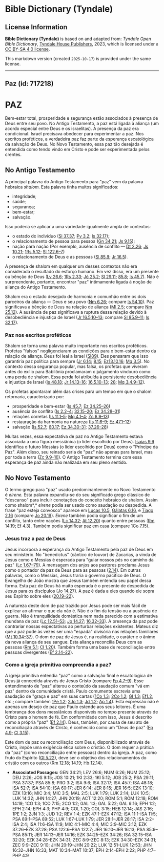 # Bible Dictionary (Tyndale)

## License Information

**Bible Dictionary (Tyndale)** is based on and adapted from: _Tyndale Open Bible Dictionary_, [Tyndale House Publishers](https://tyndaleopenresources.com/), 2023, which is licensed under a [CC BY-SA 4.0 license](https://creativecommons.org/licenses/by-sa/4.0/legalcode.en).

This markdown version (created `2025-10-17`) is provided under the same license.



--------------------------------

## Paz (id: 717218)

PAZ
===

Bem\-estar total, prosperidade e segurança estão associados à presença de Deus entre seu povo. No Antigo Testamento, a paz está ligada à aliança (um acordo especial entre Deus e os israelitas). A presença da paz era condicional. Israel precisava obedecer para experimentar a paz. Nos escritos proféticos, a verdadeira paz faz parte da esperança escatológica da salvação de Deus. No Novo Testamento, essa paz tão desejada é entendida como tendo vindo em Cristo e pode ser experimentada pelos crentes.

No Antigo Testamento
--------------------

A principal palavra do Antigo Testamento para "paz" vem da palavra hebraica *shalom.* Esta palavra tinha muitos significados:

* integridade;
* saúde;
* segurança;
* bem\-estar;
* salvação.

Isso poderia se aplicar a uma variedade igualmente ampla de contextos:

* o estado do indivíduo ([Sl 37\.37](https://ref.ly/Ps37:37); [Pv 3\.2](https://ref.ly/Prov3:2); [Is 32\.17](https://ref.ly/Isa32:17));
* o relacionamento de pessoa para pessoa ([Gn 34\.21](https://ref.ly/Gen34:21); [Js 9\.15](https://ref.ly/Josh9:15));
* nação para nação (Por exemplo, ausência de conflito — [Dt 2\.26](https://ref.ly/Deut2:26); [Js 10\.21](https://ref.ly/Josh10:21); [1Rs 5\.12](https://ref.ly/1Kgs5:12); [Sl 122\.6–7](https://ref.ly/Ps122:6-Ps122:7))
* o relacionamento de Deus e as pessoas ([Sl 85\.8](https://ref.ly/Ps85:8); [Jr 16\.5](https://ref.ly/Jer16:5)).

A presença de shalom em qualquer um desses contextos não era considerada o resultado do esforço humano. Em vez disso, era um presente ou bênção de Deus ([Lv 26\.6](https://ref.ly/Lev26:6); [1Rs 2\.33](https://ref.ly/1Kgs2:33); [Jó 25\.2](https://ref.ly/Job25:2); [Sl 29\.11](https://ref.ly/Ps29:11); [85\.8](https://ref.ly/Ps85:8); [Is 45\.7](https://ref.ly/Isa45:7)). Não é surpreendente, portanto, encontrar "paz" intimamente ligada à noção de aliança do Antigo Testamento.

Shalom era o estado desejado de harmonia e comunhão entre os dois parceiros da aliança — Deus e seu povo ([Nm 6\.26](https://ref.ly/Num6:26); compare [Is 54\.10](https://ref.ly/Isa54:10)). Paz significava a bênção de Deus na relação de aliança ([Ml 2\.5](https://ref.ly/Mal2:5); compare [Nm 25\.12](https://ref.ly/Num25:12)). A ausência de paz significava a ruptura dessa relação devido à desobediência e injustiça de Israel ([Jr 16\.5,10–13](https://ref.ly/Jer16:5,Jer16:10-Jer16:13); compare [Sl 85\.9–11](https://ref.ly/Ps85:9-Ps85:11); [Is 32\.17](https://ref.ly/Isa32:17)).

### Paz nos escritos proféticos

Shalom se torna uma palavra muito importante nos escritos proféticos. Profetas "falsos" negligenciaram as condições para o bem\-estar dentro da relação de aliança. Deus foi leal a Israel ([Sl89](https://ref.ly/Ps89:1-Ps89:52)). Eles pensaram que isso garantiria paz política para sempre ([Jr 6\.14](https://ref.ly/Jer6:14); [8\.15](https://ref.ly/Jer8:15); [Ez13\.10,16](https://ref.ly/Ezek13:10,Ezek13:16); [Mq 3\.5](https://ref.ly/Mic3:5)). No contexto dessa segurança popular, mas falsa, os profetas que viveram antes do exílio para Babilônia proclamaram o julgamento vindouro como uma perda de shalom. Essa perda foi atribuída à persistente desobediência e injustiça de Israel ([Is 48\.18](https://ref.ly/Isa48:18); [Jr 14\.13–16](https://ref.ly/Jer14:13-Jer14:16); [16\.5,10–13](https://ref.ly/Jer16:5,Jer16:10-Jer16:13); [28](https://ref.ly/Jer28:1-Jer28:17); [Mq 3\.4,9–12](https://ref.ly/Mic3:4,Mic3:9-Mic3:12)).

Os profetas apontaram além das crises para um tempo em que o shalom retornaria, caracterizado por:

* prosperidade e bem\-estar ([Is 45\.7](https://ref.ly/Isa45:7); [Ez 34\.25–26](https://ref.ly/Ezek34:25-Ezek34:26))
* ausência de conflito ([Is 2\.2–4](https://ref.ly/Isa2:2-Isa2:4); [32\.15–20](https://ref.ly/Isa32:15-Isa32:20); [Ez 34\.28–31](https://ref.ly/Ezek34:28-Ezek34:31))
* relações corretas ([Is 11\.1–5](https://ref.ly/Isa11:1-Isa11:5); [Mq 4\.1–4](https://ref.ly/Mic4:1-Mic4:4); [Zc 8\.9–13](https://ref.ly/Zech8:9-Zech8:13))
* restauração da harmonia na natureza ([Is 11\.6–9](https://ref.ly/Isa11:6-Isa11:9); [Ez 47\.1–12](https://ref.ly/Ezek47:1-Ezek47:12))
* salvação ([Is 52\.7](https://ref.ly/Isa52:7); [60\.17](https://ref.ly/Isa60:17); [Ez 34\.30–31](https://ref.ly/Ezek34:30-Ezek34:31); [37\.26–28](https://ref.ly/Ezek37:26-Ezek37:28))

Muitas vezes, essa expectativa de paz no Antigo Testamento estava associada a uma figura messiânica (o líder escolhido por Deus). [Isaías 9\.6](https://ref.ly/Isa9:6) identifica o futuro Messias (o líder escolhido por Deus) como o "Príncipe da Paz". Além disso, seu reinado seria de "paz" não apenas para Israel, mas por toda a terra ([Zc 9\.9–10](https://ref.ly/Zech9:9-Zech9:10)). O Antigo Testamento termina com essa esperança de paz ainda não realizada em seu pleno sentido.

No Novo Testamento
------------------

O termo grego para "paz" usado predominantemente no Novo Testamento é *eirene.* Esta palavra expandiu\-se do seu significado grego clássico de "descanso" para incluir conotações do conceito hebraico de shalom. Assim como shalom*,* *eirene* podia ser usado como saudação ou despedida. A frase "paz esteja convosco" aparece em [Lucas 10\.5,](https://ref.ly/Luke10:5) [Gálatas 6\.16,](https://ref.ly/Gal6:16) e [Tiago 2\.16](https://ref.ly/Jas2:16) (compare [Jo 20\.19](https://ref.ly/John20:19)). *Eirene* também podia significar o fim de um conflito, tanto entre nações ([Lc 14\.32](https://ref.ly/Luke14:32); [At 12\.20](https://ref.ly/Acts12:20)) quanto entre pessoas ([Rm 14\.19](https://ref.ly/Rom14:19); [Ef 4\.3](https://ref.ly/Eph4:3)). Também podia significar paz em casa (compare [1Co 7\.15](https://ref.ly/1Cor7:15)).

### Jesus traz a paz de Deus

Jesus incorpora a esperança do Antigo Testamento pela paz de Deus em seu ministério. No "benedictus" (cântico de louvor) de Zacarias, a vinda de Jesus como o Messias é esperada para "guiar nossos pés no caminho da paz" ([Lc 1\.67–79](https://ref.ly/Luke1:67-Luke1:79)). A mensagem dos anjos aos pastores proclama Jesus como o portador da paz de Deus para as pessoas ([2\.14](https://ref.ly/Luke2:14)). Em outras palavras, como o Messias, Jesus traria o governo pacífico de Deus. O Evangelho de João mostra que Jesus também entendia seu papel dessa forma. Esta paz de Deus há muito esperada é o presente de despedida de Jesus para os discípulos ([Jo 14\.27](https://ref.ly/John14:27)). A paz é dada a eles quando ele sopra seu Espírito sobre eles ([20\.19–22](https://ref.ly/John20:19-John20:22)).

A natureza deste dom de paz trazido por Jesus pode ser mais fácil de explicar ao afirmar o que ela não é. Não é o fim da tensão ou a ausência de guerra. Não é tranquilidade doméstica nem nada parecido com a estimativa mundana de paz ([Lc 12\.51–53](https://ref.ly/Luke12:51-Luke12:53); [Jo 14\.27](https://ref.ly/John14:27); [16\.32–33](https://ref.ly/John16:32-John16:33)). A presença da paz pode contrariar nossas expectativas ao perturbar relações existentes. Mateus diz que a paz pode às vezes ser uma "espada" divisória nas relações familiares ([Mt 10\.34–37](https://ref.ly/Matt10:34-Matt10:37)). O dom de paz de Jesus é, na realidade, o caráter e o ânimo da nova aliança de seu sangue. Esta aliança reconcilia Deus com as pessoas ([Rm 5\.1](https://ref.ly/Rom5:1); [Cl 1\.20](https://ref.ly/Col1:20)). Também forma uma base de reconciliação entre pessoas divergentes ([Ef 2\.14–22](https://ref.ly/Eph2:14-Eph2:22)).

### Como a igreja primitiva compreendia a paz?

A igreja primitiva entendia "paz" como a salvação final e escatológica de Deus já concedida através de Jesus Cristo (compare [Fp 4\.7–9](https://ref.ly/Phil4:7-Phil4:9)). Esse entendimento de "paz" alterou o conteúdo da saudação comum "vá em paz" dentro da comunidade cristã. Paulo comumente escrevia uma saudação de "graça e paz" em suas cartas ([1Co 1\.3](https://ref.ly/1Cor1:3); [2Co 1\.2](https://ref.ly/2Cor1:2); [Gl 1\.3](https://ref.ly/Gal1:3); [Ef1\.2](https://ref.ly/Eph1:2), etc.; compare também [1Pe 1\.2](https://ref.ly/1Pet1:2); [2Jo 1\.3](https://ref.ly/2John1:3); [Jd 1\.2](https://ref.ly/Jude1:2); [Ap 1\.4](https://ref.ly/Rev1:4)). Esta expressão não é apenas um desejo de paz que Paulo estende aos seus leitores. É uma lembrança dos dons messiânicos disponíveis no tempo presente através de Cristo para o homem de fé. Em conformidade com isso, Jesus é descrito como a própria "paz" ([Ef 2\.14](https://ref.ly/Eph2:14)). Deus, também, por causa de seu ato de reconciliação através de Cristo, é conhecido como um "Deus de paz" ([Fp 4\.9](https://ref.ly/Phil4:9); [Cl 3\.15](https://ref.ly/Col3:15)).

Este dom de paz ou reconciliação com Deus, disponibilizado através de Cristo, impõe uma exigência ética sobre o cristão. O dom requer a prática da "paz" (como reconciliação entre pessoas) dentro da igreja. A paz, como fruto do Espírito ([Gl 5\.22](https://ref.ly/Gal5:22)), deve ser o objetivo dos relacionamentos do cristão com os outros ([Rm 12\.18](https://ref.ly/Rom12:18); [14\.19](https://ref.ly/Rom14:19); [Hb 12\.14](https://ref.ly/Heb12:14)).

* **Associated Passages:** GEN 34:21; LEV 26:6; NUM 6:26; NUM 25:12; DEU 2:26; JOS 9:15; JOS 10:21; 1KI 2:33; 1KI 5:12; JOB 25:2; PSA 29:11; PSA 37:37; PSA 85:8; PRO 3:2; ISA 9:6; ISA 32:17; ISA 45:7; ISA 48:18; ISA 52:7; ISA 54:10; ISA 60:17; JER 6:14; JER 8:15; JER 16:5; EZK 13:10; EZK 13:16; MIC 3:4; MIC 3:5; MAL 2:5; LUK 1:79; LUK 2:14; LUK 10:5; LUK 14:32; JHN 14:27; JHN 20:19; ACT 12:20; ROM 5:1; ROM 12:18; ROM 14:19; 1CO 1:3; 1CO 7:15; 2CO 1:2; GAL 1:3; GAL 5:22; GAL 6:16; EPH 1:2; EPH 2:14; EPH 4:3; PHP 4:9; COL 1:20; COL 3:15; HEB 12:14; JAS 2:16; 1PE 1:2; 2JN 1:3; JUD 1:2; REV 1:4; EZK 47:1–EZK 47:12; ISA 11:1–ISA 11:5; PSA 89:1–PSA 89:52; LUK 1:67–LUK 1:79; JER 28:1–JER 28:17; ISA 2:2–ISA 2:4; ISA 11:6–ISA 11:9; MIC 4:1–MIC 4:4; MIC 3:9–MIC 3:12; EZK 37:26–EZK 37:28; PSA 122:6–PSA 122:7; JER 16:10–JER 16:13; PSA 85:9–PSA 85:11; JER 14:13–JER 14:16; EZK 34:25–EZK 34:26; ISA 32:15–ISA 32:20; EZK 34:28–EZK 34:31; ZEC 8:9–ZEC 8:13; EZK 34:30–EZK 34:31; ZEC 9:9–ZEC 9:10; JHN 20:19–JHN 20:22; LUK 12:51–LUK 12:53; JHN 16:32–JHN 16:33; MAT 10:34–MAT 10:37; EPH 2:14–EPH 2:22; PHP 4:7–PHP 4:9

